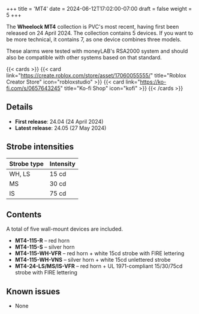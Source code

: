 +++
title = 'MT4'
date = 2024-06-12T17:02:00-07:00
draft = false
weight = 5
+++

The **Wheelock MT4** collection is PVC's most recent, having first been released on 24 April 2024. The collection contains 5 devices. If you want to be more technical, it contains 7, as one device combines three models. 

These alarms were tested with moneyLAB's RSA2000 system and should also be compatible with other systems based on that standard.

{{< cards >}}
    {{< card link="https://create.roblox.com/store/asset/17060055555/" title="Roblox Creator Store" icon="robloxstudio" >}}
    {{< card link="https://ko-fi.com/s/0657643245" title="Ko-fi Shop" icon="kofi" >}}
{{< /cards >}}

## Details
* **First release**: 24.04 (24 April 2024)
* **Latest release**: 24.05 (27 May 2024)

## Strobe intensities
| Strobe type       | Intensity       |
| --------          | -------         |
| WH, LS | 15 cd |
| MS     | 30 cd |
| IS     | 75 cd |

## Contents
A total of five wall-mount devices are included.
* **MT4-115-R** – red horn
* **MT4-115-S** – silver horn
* **MT4-115-WH-VFR** – red horn + white 15cd strobe with FIRE lettering
* **MT4-115-WH-VNS** – silver horn + white 15cd unlettered strobe
* **MT4-24-LS/MS/IS-VFR** – red horn + UL 1971-compliant 15/30/75cd strobe with FIRE lettering

## Known issues
* None